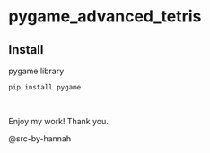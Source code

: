 # pygame_advanced_tetris

## Install

pygame library

```pip install pygame```

<br>

Enjoy my work! Thank you.

@src-by-hannah
